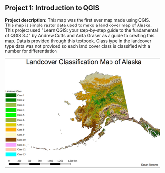 ## Project 1: Introduction to QGIS

**Project description:** This map was the first ever map made using QGIS. This map is simple raster data used to make a land cover map of Alaska. This project used "Learn QGIS: your step-by-step guide to the fundamental of QGIS 3.4" by Andrew Cutts and Anita Graser as a guide to creating this map. Data is provided through this textbook. Class type in the landcover type data was not provided so each land cover class is classified with a number for differentiation

<img src="pro/alaska.png?raw=true"/>
